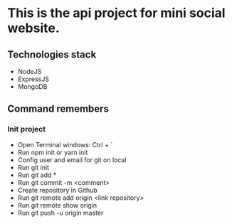 # This is the api project for mini social website.

## Technologies stack

- NodeJS
- ExpressJS
- MongoDB

## Command remembers

### Init project

- Open Terminal windows: Ctrl + `
- Run npm init or yarn init
- Config user and email for git on local
- Run git init
- Run git add \*
- Run git commit -m \<comment\> 
- Create repository in Github
- Run git remote add origin \<link repository\>
- Run git remote show origin
- Run git push -u origin master
